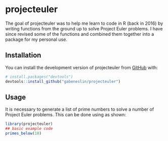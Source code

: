 
<!-- README.md is generated from README.Rmd. Please edit that file -->

# projecteuler

<!-- badges: start -->
<!-- badges: end -->

The goal of projecteuler was to help me learn to code in R (back in
2016) by writing functions from the ground up to solve Project Euler
problems. I have since revised some of the functions and combined them
together into a package for my personal use.

## Installation

You can install the development version of projecteuler from
[GitHub](https://github.com/) with:

``` r
# install.packages("devtools")
devtools::install_github("gabeneslin/projecteuler")
```

## Usage

It is necessary to generate a list of prime numbers to solve a number of
Project Euler problems. This can be done using as shown:

``` r
library(projecteuler)
## basic example code
primes_below(10)
```
